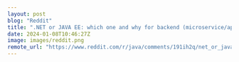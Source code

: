 ```yaml
---
layout: post
blog: "Reddit"
title: ".NET or JAVA EE: which one and why for backend (microservice/api architecture)"
date: 2024-01-08T10:46:27Z
image: images/reddit.png
remote_url: "https://www.reddit.com/r/java/comments/191ih2q/net_or_java_ee_which_one_and_why_for_backend/"
---
```

